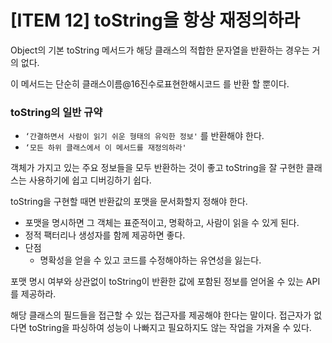 # [ITEM 12] toString을 항상 재정의하라

Object의 기본 toString 메서드가 해당 클래스의 적합한 문자열을 반환하는 경우는 거의 없다.

이 메서드는 단순히 클래스이름@16진수로표현한해시코드 를 반환 할 뿐이다.

### toString의 일반 규약

- `‘간결하면서 사람이 읽기 쉬운 형태의 유익한 정보'` 를 반환해야 한다.
- `‘모든 하위 클래스에서 이 메서드를 재정의하라'`

객체가 가지고 있는 주요 정보들을 모두 반환하는 것이 좋고 toString을 잘 구현한 클래스는 사용하기에 쉽고 디버깅하기 쉽다. 

toString을 구현할 때면 반환값의 포맷을 문서화할지 정해야 한다.

- 포맷을 명시하면 그 객체는 표준적이고, 명확하고, 사람이 읽을 수 있게 된다.
- 정적 팩터리나 생성자를 함께 제공하면 좋다.
- 단점
    - 명확성을 얻을 수 있고 코드를 수정해야하는 유연성을 잃는다.
    

포맷 명시 여부와 상관없이 toString이 반환한 값에 포함된 정보를 얻어올 수 있는 API를 제공하라.

해당 클래스의 필드들을 접근할 수 있는 접근자를 제공해야 한다는 말이다. 접근자가 없다면 toString을 파싱하여 성능이 나빠지고 필요하지도 않는 작업을 가져올 수 있다.